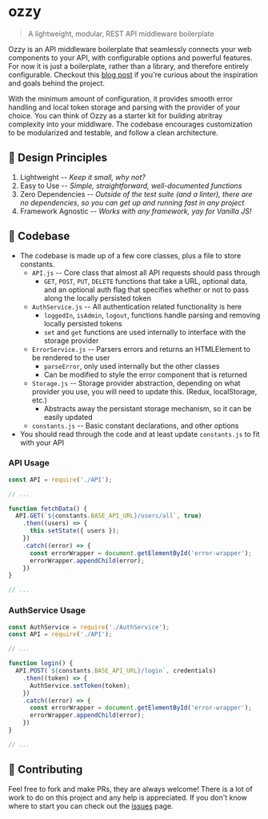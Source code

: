 # ozzy
> A lightweight, modular, REST API middleware boilerplate

Ozzy is an API middleware boilerplate that seamlessly connects your web components to your API, with configurable options and powerful features. For now it is just a boilerplate, rather than a library, and therefore entirely configurable. Checkout this [blog post](https://duncangrubbs.surge.sh/blog/oct012020) if you're curious about the inspiration and goals behind the project.

With the minimum amount of configuration, it provides smooth error handling and local token storage and parsing with the provider of your choice. You can think of Ozzy as a starter kit for building abritray complexity into your middlware. The codebase encourages customization to be modularized and testable, and follow a clean architecture.

## 🤝 Design Principles
1. Lightweight -- _Keep it small, why not?_
2. Easy to Use -- _Simple, straightforward, well-documented functions_
3. Zero Dependencies -- _Outside of the test suite (and a linter), there are no dependencies, so you can get up and running fast in any project_
4. Framework Agnostic -- _Works with any framework, yay for Vanilla JS!_

## 🔨 Codebase
- The codebase is made up of a few core classes, plus a file to store constants.
  - `API.js` -- Core class that almost all API requests should pass through
    - `GET`, `POST`, `PUT`, `DELETE` functions that take a URL, optional data, and an optional auth flag that specifies whether or not to pass along the locally persisted token
  - `AuthService.js` -- All authentication related functionality is here
    - `loggedIn`, `isAdmin`, `logout`, functions handle parsing and removing locally persisted tokens
    - `set` and `get` functions are used internally to interface with the storage provider
  - `ErrorService.js` -- Parsers errors and returns an HTMLElement to be rendered to the user
    - `parseError`, only used internally but the other classes
    - Can be modified to style the error component that is returned
  - `Storage.js` -- Storage provider abstraction, depending on what provider you use, you will need to update this. (Redux, localStorage, etc.)
    - Abstracts away the persistant storage mechanism, so it can be easily updated
  - `constants.js` -- Basic constant declarations, and other options
- You should read through the code and at least update `constants.js` to fit with your API

### API Usage
```javascript
const API = require('./API');

// ...

function fetchData() {
  API.GET(`${constants.BASE_API_URL}/users/all`, true)
    .then((users) => {
      this.setState({ users });
    })
    .catch((error) => {
      const errorWrapper = document.getElementById('error-wrapper');
      errorWrapper.appendChild(error);
    })
}

// ...
```

### AuthService Usage
```javascript
const AuthService = require('./AuthService');
const API = require('./API');

// ...

function login() {
  API.POST(`${constants.BASE_API_URL}/login`, credentials)
    .then((token) => {
      AuthService.setToken(token);
    })
    .catch((error) => {
      const errorWrapper = document.getElementById('error-wrapper');
      errorWrapper.appendChild(error);
    })
}

// ...
```

## 🙌 Contributing
Feel free to fork and make PRs, they are always welcome! There is a lot of work to do on this project and any help is appreciated. If you don't know where to start you can check out the [issues](https://github.com/duncangrubbs/ozzy/issues) page.
